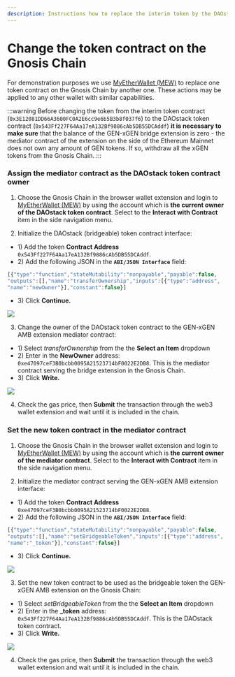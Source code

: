 ```yaml
---
description: Instructions how to replace the interim token by the DAOstack token contract
---
```


# Change the token contract on the Gnosis Chain

For demonstration purposes we use [MyEtherWallet \(MEW\)](https://www.myetherwallet.com/access-my-wallet)  to replace one token contract on the Gnosis Chain by another one. These actions may be applied to any other wallet with similar capabilities.

:::warning
Before changing the token from the interim token contract \(`0x3E12081DD66A3600FC0A2E6cc9e6b5B3b8f037f6`\) to the DAOstack token contract \(`0x543Ff227F64Aa17eA132Bf9886cAb5DB55DCAddf`\) **it is necessary to make sure** that the balance of the GEN-xGEN bridge extension is zero - the mediator contract of the extension on the side of the Ethereum Mainnet does not own any amount of GEN tokens. If so, withdraw all the xGEN tokens from the Gnosis Chain.
:::

### Assign the mediator contract as the DAOstack token contract owner

1. Choose the Gnosis Chain in the browser wallet extension and login to [MyEtherWallet \(MEW\)](https://www.myetherwallet.com/access-my-wallet) by using the account which is **the current owner of the DAOstack token contract**. Select to the **Interact with Contract** item in the side navigation menu.

2. Initialize the DAOstack \(bridgeable\) token contract interface:

* 1\) Add the token **Contract Address** `0x543Ff227F64Aa17eA132Bf9886cAb5DB55DCAddf`.
* 2\) Add the following JSON in the **`ABI/JSON Interface`** field:

```javascript
[{"type":"function","stateMutability":"nonpayable","payable":false,
"outputs":[],"name":"transferOwnership","inputs":[{"type":"address",
"name":"newOwner"}],"constant":false}]
```

* 3\) Click **Continue.**

![](/img/bridges/image-23.png)

3. Change the owner of the DAOstack token contract to the GEN-xGEN AMB extension mediator contract:

* 1\) Select _transferOwnership_ from the the **Select an Item** dropdown
* 2\) Enter in the **NewOwner** address: `0xe47097ceF3B0bcbb0095A21523714bF0022E2DB8`. This is the  mediator contract serving the bridge extension in the Gnosis Chain.
* 3\) Click **Write.**

![](/img/bridges/image-24.png)

4. Check the gas price, then **Submit** the transaction through the web3 wallet extension and wait until it is included in the chain.

### Set the new token contract in the mediator contract

1. Choose the Gnosis Chain in the browser wallet extension and login to [MyEtherWallet \(MEW\)](https://www.myetherwallet.com/access-my-wallet) by using the account which is **the current owner of the mediator contract**. Select to the **Interact with Contract** item in the side navigation menu.

2. Initialize the mediator contract serving the GEN-xGEN AMB extension interface:

* 1\) Add the token **Contract Address** `0xe47097ceF3B0bcbb0095A21523714bF0022E2DB8`.
* 2\) Add the following JSON in the **`ABI/JSON Interface`** field:

```javascript
[{"type":"function","stateMutability":"nonpayable","payable":false,
"outputs":[],"name":"setBridgeableToken","inputs":[{"type":"address",
"name":"_token"}],"constant":false}]
```

* 3\) Click **Continue.**

![](/img/bridges/image-85.png)

3. Set the new token contract to be used as the bridgeable token the GEN-xGEN AMB extension on the Gnosis Chain:

* 1\) Select _setBridgeableToken_ from the the **Select an Item** dropdown
* 2\) Enter in the **\_token** address: `0x543Ff227F64Aa17eA132Bf9886cAb5DB55DCAddf`. This is the DAOstack token contract.
* 3\) Click **Write.**

![](/img/bridges/image-14.png)

4. Check the gas price, then **Submit** the transaction through the web3 wallet extension and wait until it is included in the chain.

